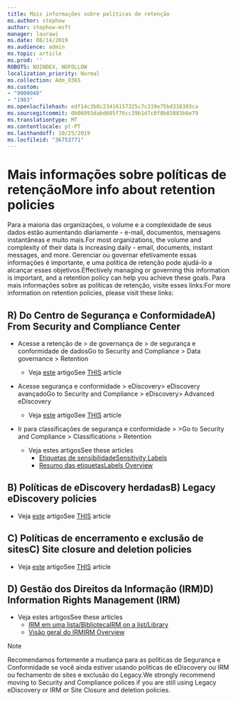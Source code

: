 ```yaml
---
title: Mais informações sobre políticas de retenção
ms.author: stephow
author: stephow-msft
manager: laurawi
ms.date: 08/14/2019
ms.audience: admin
ms.topic: article
ms.prod: ''
ROBOTS: NOINDEX, NOFOLLOW
localization_priority: Normal
ms.collection: Adm_O365
ms.custom:
- "9000048"
- "1983"
ms.openlocfilehash: edf14c3b8c23416157325c7c319e75bd318303ca
ms.sourcegitcommit: 0b06093dabd685f76cc39b1d7c0f8b03883b6e79
ms.translationtype: MT
ms.contentlocale: pt-PT
ms.lasthandoff: 10/25/2019
ms.locfileid: "36753771"
---
```

# <a name="more-info-about-retention-policies"></a><span data-ttu-id="8239a-102">Mais informações sobre políticas de retenção</span><span class="sxs-lookup"><span data-stu-id="8239a-102">More info about retention policies</span></span>

<span data-ttu-id="8239a-103">Para a maioria das organizações, o volume e a complexidade de seus dados estão aumentando diariamente - e-mail, documentos, mensagens instantâneas e muito mais.</span><span class="sxs-lookup"><span data-stu-id="8239a-103">For most organizations, the volume and complexity of their data is increasing daily - email, documents, instant messages, and more.</span></span> <span data-ttu-id="8239a-104">Gerenciar ou governar efetivamente essas informações é importante, e uma política de retenção pode ajudá-lo a alcançar esses objetivos.</span><span class="sxs-lookup"><span data-stu-id="8239a-104">Effectively managing or governing this information is important, and a retention policy can help you achieve these goals.</span></span> <span data-ttu-id="8239a-105">Para mais informações sobre as políticas de retenção, visite esses links:</span><span class="sxs-lookup"><span data-stu-id="8239a-105">For more information on retention policies, please visit these links:</span></span>

## <a name="a-from-security-and-compliance-center"></a><span data-ttu-id="8239a-106">R) Do Centro de Segurança e Conformidade</span><span class="sxs-lookup"><span data-stu-id="8239a-106">A) From Security and Compliance Center</span></span>

- <span data-ttu-id="8239a-107">Acesse a retenção de > de governança de > de segurança e conformidade de dados</span><span class="sxs-lookup"><span data-stu-id="8239a-107">Go to Security and Compliance > Data governance > Retention</span></span>
  - <span data-ttu-id="8239a-108">Veja [este](https://docs.microsoft.com/office365/securitycompliance/retention-policies) artigo</span><span class="sxs-lookup"><span data-stu-id="8239a-108">See [THIS](https://docs.microsoft.com/office365/securitycompliance/retention-policies) article</span></span>

- <span data-ttu-id="8239a-109">Acesse segurança e conformidade > eDiscovery> eDiscovery avançado</span><span class="sxs-lookup"><span data-stu-id="8239a-109">Go to Security and Compliance > eDiscovery> Advanced eDiscovery</span></span> 
  - <span data-ttu-id="8239a-110">Veja [este](https://docs.microsoft.com/office365/securitycompliance/ediscovery-cases) artigo</span><span class="sxs-lookup"><span data-stu-id="8239a-110">See [THIS](https://docs.microsoft.com/office365/securitycompliance/ediscovery-cases) article</span></span>

- <span data-ttu-id="8239a-111">Ir para classificações de segurança e conformidade > ></span><span class="sxs-lookup"><span data-stu-id="8239a-111">Go to Security and Compliance > Classifications > Retention</span></span>
  - <span data-ttu-id="8239a-112">Veja estes artigos</span><span class="sxs-lookup"><span data-stu-id="8239a-112">See these articles</span></span>
    - [<span data-ttu-id="8239a-113">Etiquetas de sensibilidade</span><span class="sxs-lookup"><span data-stu-id="8239a-113">Sensitivity Labels</span></span>](https://docs.microsoft.com/office365/securitycompliance/sensitivity-labels)
    - [<span data-ttu-id="8239a-114">Resumo das etiquetas</span><span class="sxs-lookup"><span data-stu-id="8239a-114">Labels Overview</span></span>](https://docs.microsoft.com/office365/securitycompliance/labels)

## <a name="b-legacy-ediscovery-policies"></a><span data-ttu-id="8239a-115">B) Políticas de eDiscovery herdadas</span><span class="sxs-lookup"><span data-stu-id="8239a-115">B) Legacy eDiscovery policies</span></span>

- <span data-ttu-id="8239a-116">Veja [este](https://support.office.com/article/Set-up-an-eDiscovery-Center-in-SharePoint-Online-A18F8975-AA7F-43B4-A7D6-001D14744D8E) artigo</span><span class="sxs-lookup"><span data-stu-id="8239a-116">See [THIS](https://support.office.com/article/Set-up-an-eDiscovery-Center-in-SharePoint-Online-A18F8975-AA7F-43B4-A7D6-001D14744D8E) article</span></span>

## <a name="c-site-closure-and-deletion-policies"></a><span data-ttu-id="8239a-117">C) Políticas de encerramento e exclusão de sites</span><span class="sxs-lookup"><span data-stu-id="8239a-117">C) Site closure and deletion policies</span></span>

- <span data-ttu-id="8239a-118">Veja [este](https://support.office.com/article/Use-policies-for-site-closure-and-deletion-A8280D82-27FD-48C5-9ADF-8A5431208BA5) artigo</span><span class="sxs-lookup"><span data-stu-id="8239a-118">See [THIS](https://support.office.com/article/Use-policies-for-site-closure-and-deletion-A8280D82-27FD-48C5-9ADF-8A5431208BA5) article</span></span>  

## <a name="d-information-rights-management-irm"></a><span data-ttu-id="8239a-119">D) Gestão dos Direitos da Informação (IRM)</span><span class="sxs-lookup"><span data-stu-id="8239a-119">D) Information Rights Management (IRM)</span></span>

- <span data-ttu-id="8239a-120">Veja estes artigos</span><span class="sxs-lookup"><span data-stu-id="8239a-120">See these articles</span></span>
  - [<span data-ttu-id="8239a-121">IRM em uma lista/Biblioteca</span><span class="sxs-lookup"><span data-stu-id="8239a-121">IRM on a list/Library</span></span>](https://support.office.com/article/apply-information-rights-management-to-a-list-or-library-3bdb5c4e-94fc-4741-b02f-4e7cc3c54aa1)
  - [<span data-ttu-id="8239a-122">Visão geral do IRM</span><span class="sxs-lookup"><span data-stu-id="8239a-122">IRM Overview</span></span>](https://support.office.com/article/create-and-apply-information-management-policies-eb501fe9-2ef6-4150-945a-65a6451ee9e9)

> [!Note]
> <span data-ttu-id="8239a-123">Recomendamos fortemente a mudança para as políticas de Segurança e Conformidade se você ainda estiver usando políticas de eDiscovery ou IRM ou fechamento de sites e exclusão do Legacy.</span><span class="sxs-lookup"><span data-stu-id="8239a-123">We strongly recommend moving to Security and Compliance polices if you are still using Legacy eDiscovery or IRM or Site Closure and deletion policies.</span></span>
